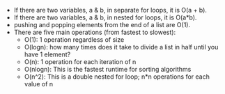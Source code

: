 - If there are two variables, a & b, in separate for loops, it is O(a + b).
- If there are two variables, a & b, in nested for loops, it is O(a*b).
- pushing and popping elements from the end of a list are O(1).
- There are five main operations (from fastest to slowest):
  - O(1): 1 operation regardless of size
  - O(logn): how many times does it take to divide a list in half until you have 1 element?
  - O(n): 1 operation for each iteration of n
  - O(nlogn): This is the fastest runtime for sorting algorithms
  - O(n^2): This is a double nested for loop; n*n operations for each value of n